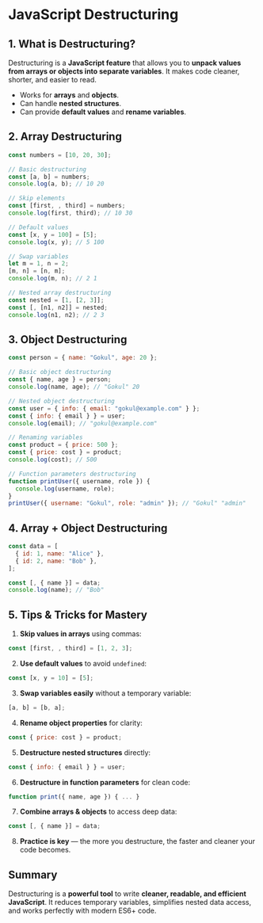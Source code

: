 # JavaScript Destructuring 

## 1. What is Destructuring?

Destructuring is a **JavaScript feature** that allows you to **unpack values from arrays or objects into separate variables**. It makes code cleaner, shorter, and easier to read.

* Works for **arrays** and **objects**.
* Can handle **nested structures**.
* Can provide **default values** and **rename variables**.

## 2. Array Destructuring

```javascript
const numbers = [10, 20, 30];

// Basic destructuring
const [a, b] = numbers;
console.log(a, b); // 10 20

// Skip elements
const [first, , third] = numbers;
console.log(first, third); // 10 30

// Default values
const [x, y = 100] = [5];
console.log(x, y); // 5 100

// Swap variables
let m = 1, n = 2;
[m, n] = [n, m];
console.log(m, n); // 2 1

// Nested array destructuring
const nested = [1, [2, 3]];
const [, [n1, n2]] = nested;
console.log(n1, n2); // 2 3
```

## 3. Object Destructuring

```javascript
const person = { name: "Gokul", age: 20 };

// Basic object destructuring
const { name, age } = person;
console.log(name, age); // "Gokul" 20

// Nested object destructuring
const user = { info: { email: "gokul@example.com" } };
const { info: { email } } = user;
console.log(email); // "gokul@example.com"

// Renaming variables
const product = { price: 500 };
const { price: cost } = product;
console.log(cost); // 500

// Function parameters destructuring
function printUser({ username, role }) {
  console.log(username, role);
}
printUser({ username: "Gokul", role: "admin" }); // "Gokul" "admin"
```

## 4. Array + Object Destructuring

```javascript
const data = [
  { id: 1, name: "Alice" },
  { id: 2, name: "Bob" },
];

const [, { name }] = data;
console.log(name); // "Bob"
```

## 5. Tips & Tricks for Mastery

1. **Skip values in arrays** using commas:
```javascript
const [first, , third] = [1, 2, 3];
```

2. **Use default values** to avoid `undefined`:
```javascript
const [x, y = 10] = [5];
```

3. **Swap variables easily** without a temporary variable:
```javascript
[a, b] = [b, a];
```

4. **Rename object properties** for clarity:
```javascript
const { price: cost } = product;
```

5. **Destructure nested structures** directly:
```javascript
const { info: { email } } = user;
```

6. **Destructure in function parameters** for clean code:
```javascript
function print({ name, age }) { ... }
```

7. **Combine arrays & objects** to access deep data:
```javascript
const [, { name }] = data;
```

8. **Practice is key** — the more you destructure, the faster and cleaner your code becomes.

## Summary

Destructuring is a **powerful tool** to write **cleaner, readable, and efficient JavaScript**. It reduces temporary variables, simplifies nested data access, and works perfectly with modern ES6+ code.
